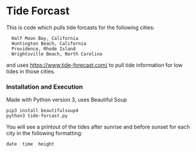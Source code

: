 # Tide Forcast
This is code which pulls tide forcasts for the following cities:
```
  Half Moon Bay, California
  Huntington Beach, California
  Providence, Rhode Island
  Wrightsville Beach, North Carolina
```
and uses https://www.tide-forecast.com/ to pull tide information for low tides in those cities.

### Installation and Execution
Made with Python version 3, uses Beautiful Soup
```
pip3 install beautifulsoup4
python3 tide-forcast.py
```

You will see a printout of the tides after sunrise and before sunset for each city in the following formatting:
```
date  time  height
```
